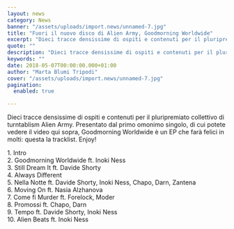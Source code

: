 ```yaml
---
layout: news
category: News
banner: "/assets/uploads/import.news/unnamed-7.jpg"
title: "Fuori il nuovo disco di Alien Army, Goodmorning Worldwide"
excerpt: "Dieci tracce densissime di ospiti e contenuti per il pluripremiato collettivo di turntablism Alien Army. Presentato dal primo omonimo singolo, di cui potete vedere il video qui sopra, Goodmorning Worldwide è un EP che farà felici in molti: questa la tracklist. Enjoy! 1. Intro 2. Goodmorning Worldwide ft. Inoki Ness 3. Still Dream It ft. [&hellip"
quote: ""
description: "Dieci tracce densissime di ospiti e contenuti per il pluripremiato collettivo di turntablism Alien Army. Presentato dal primo omonimo singolo, di cui potete vedere il video qui sopra, Goodmorning Worldwide è un EP che farà felici in molti: questa la tracklist. Enjoy! 1. Intro 2. Goodmorning Worldwide ft. Inoki Ness 3. Still Dream It ft. [&hellip"
keywords: ""
date: 2018-05-07T00:00:00.000+01:00
author: "Marta Blumi Tripodi"
cover: "/assets/uploads/import.news/unnamed-7.jpg"
pagination:
  enabled: true

---
```


Dieci tracce densissime di ospiti e contenuti per il pluripremiato collettivo di turntablism Alien Army. Presentato dal primo omonimo singolo, di cui potete vedere il video qui sopra, Goodmorning Worldwide è un EP che farà felici in molti: questa la tracklist. Enjoy!

1\. Intro  
2\. Goodmorning Worldwide ft. Inoki Ness  
3\. Still Dream It ft. Davide Shorty  
4\. Always Different  
5\. Nella Notte ft. Davide Shorty, Inoki Ness, Chapo, Darn, Zantena  
6\. Moving On ft. Nasia Alzhanova  
7\. Come fi Murder ft. Forelock, Moder  
8\. Promossi ft. Chapo, Darn  
9\. Tempo ft. Davide Shorty, Inoki Ness  
10\. Alien Beats ft. Inoki Ness